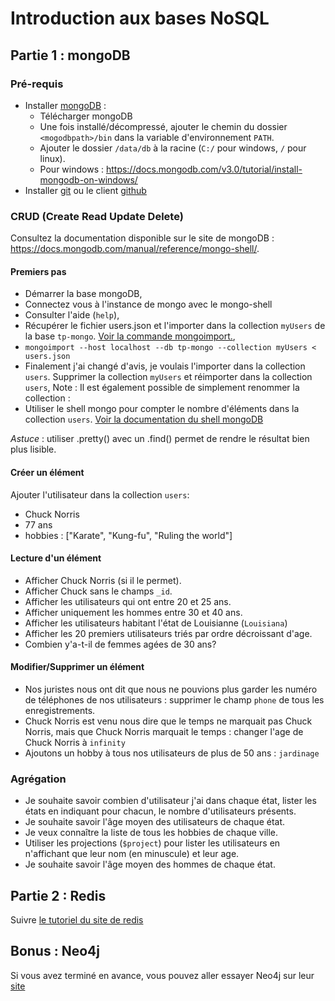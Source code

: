 # Introduction aux bases NoSQL

## Partie 1 : mongoDB

### Pré-requis

- Installer [mongoDB](http://www.mongodb.org/) :
    + Télécharger mongoDB
    + Une fois installé/décompressé, ajouter le chemin du dossier `<mogodbpath>/bin` dans la variable d'environnement `PATH`.
    + Ajouter le dossier `/data/db` à la racine (`C:/` pour windows, `/` pour linux).
    + Pour windows : https://docs.mongodb.com/v3.0/tutorial/install-mongodb-on-windows/
- Installer [git](http://git-scm.com/) ou le client [github](http://github.com)

### CRUD (Create Read Update Delete)

Consultez la documentation disponible sur le site de mongoDB : https://docs.mongodb.com/manual/reference/mongo-shell/.

#### Premiers pas

- Démarrer la base mongoDB,
- Connectez vous à l'instance de mongo avec le mongo-shell
- Consulter l'aide (`help`),
- Récupérer le fichier users.json et l'importer dans la collection `myUsers` de la base `tp-mongo`. [Voir la commande mongoimport.](http://docs.mongodb.org/manual/reference/program/mongoimport/),
- `mongoimport --host localhost --db tp-mongo --collection myUsers < users.json`
- Finalement j'ai changé d'avis, je voulais l'importer dans la collection `users`. Supprimer la collection `myUsers` et réimporter dans la collection `users`, Note : Il est également possible de simplement renommer la collection :
- Utiliser le shell mongo pour compter le nombre d'éléments dans la collection `users`. [Voir la documentation du shell mongoDB](http://docs.mongodb.org/manual/reference/method/)

*Astuce* : utiliser .pretty() avec un .find() permet de rendre le résultat bien plus lisible.

#### Créer un élément

Ajouter l'utilisateur dans la collection `users`:
- Chuck Norris
- 77 ans
- hobbies : ["Karate", "Kung-fu", "Ruling the world"]

#### Lecture d'un élément

- Afficher Chuck Norris (si il le permet).
- Afficher Chuck sans le champs `_id`.
- Afficher les utilisateurs qui ont entre 20 et 25 ans.
- Afficher uniquement les hommes entre 30 et 40 ans.
- Afficher les utilisateurs habitant l'état de Louisianne (`Louisiana`)
- Afficher les 20 premiers utilisateurs triés par ordre décroissant d'age.
- Combien y'a-t-il de femmes agées de 30 ans?

#### Modifier/Supprimer un élément

- Nos juristes nous ont dit que nous ne pouvions plus garder les numéro de téléphones de nos utilisateurs : supprimer le champ `phone` de tous les enregistrements.
- Chuck Norris est venu nous dire que le temps ne marquait pas Chuck Norris, mais que Chuck Norris marquait le temps : changer l'age de Chuck Norris à `infinity`
- Ajoutons un hobby à tous nos utilisateurs de plus de 50 ans : `jardinage`


### Agrégation


- Je souhaite savoir combien d'utilisateur j'ai dans chaque état, lister les états en indiquant pour chacun, le nombre d'utilisateurs présents.
- Je souhaite savoir l'âge moyen des utilisateurs de chaque état.
- Je veux connaître la liste de tous les hobbies de chaque ville.
- Utiliser les projections (`$project`) pour lister les utilisateurs en n'affichant que leur nom (en minuscule) et leur age.
- Je souhaite savoir l'âge moyen des hommes de chaque état.

## Partie 2 : Redis
Suivre [le tutoriel du site de redis](http://try.redis.io/)

## Bonus : Neo4j
Si vous avez terminé en avance, vous pouvez aller essayer Neo4j sur leur [site](http://www.neo4j.org/learn/try)
